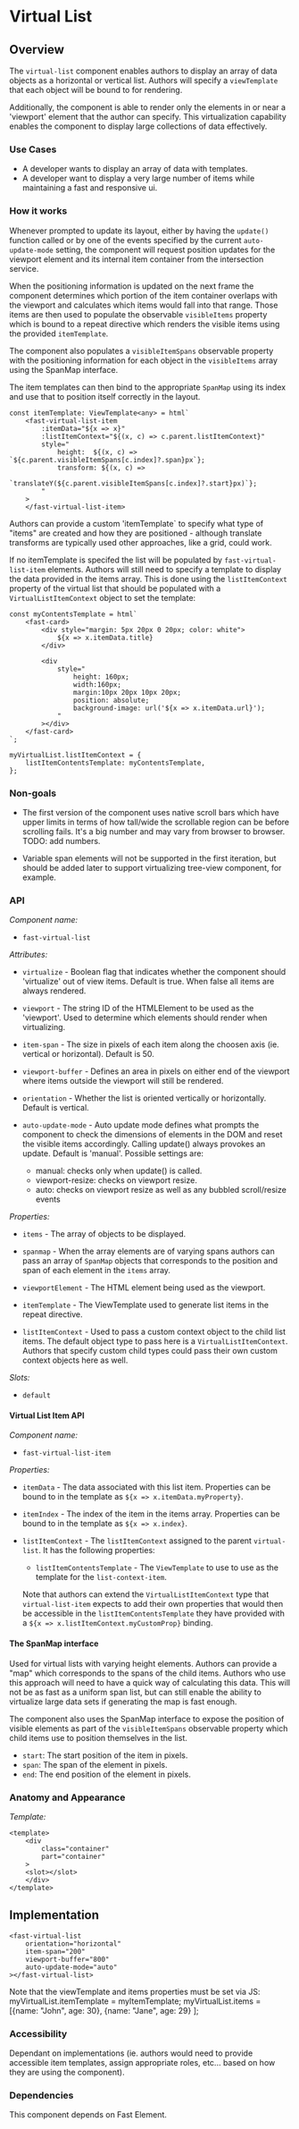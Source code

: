 # Virtual List

## Overview

The `virtual-list` component enables authors to display an array of data objects as a horizontal or vertical list.  Authors will specify a `viewTemplate` that each object will be bound to for rendering.  

Additionally, the component is able to render only the elements in or near a 'viewport' element that the author can specify.  This virtualization capability enables the component to display large collections of data effectively.  


### Use Cases

- A developer wants to display an array of data with templates.
- A developer want to display a very large number of items while maintaining a fast and responsive ui.

### How it works

Whenever prompted to update its layout, either by having the `update()` function called or by one of the events specified by the current `auto-update-mode` setting, the component will request position updates for the viewport element and its internal item container from the intersection service.

When the positioning information is updated on the next frame the component determines which portion of the item container overlaps with the viewport and calculates which items would fall into that range.  Those items are then used to populate the observable `visibleItems` property which is bound to a repeat directive which renders the visible items using the provided `itemTemplate`.  

The component also populates a `visibleItemSpans` observable property with the positioning information for each object in the `visibleItems` array using the SpanMap interface.    

The item templates can then bind to the appropriate `SpanMap` using its index and use that to position itself correctly in the layout.

```
const itemTemplate: ViewTemplate<any> = html`
    <fast-virtual-list-item
        :itemData="${x => x}"
        :listItemContext="${(x, c) => c.parent.listItemContext}"
        style="
            height:  ${(x, c) => `${c.parent.visibleItemSpans[c.index]?.span}px`};
            transform: ${(x, c) =>
                `translateY(${c.parent.visibleItemSpans[c.index]?.start}px)`};
        "
    >
    </fast-virtual-list-item>
```

Authors can provide a custom 'itemTemplate` to specify what type of "items" are created and how they are positioned - although translate transforms are typically used other approaches, like a grid, could work. 

If no itemTemplate is specifed the list will be populated by `fast-virtual-list-item` elements.  Authors will still need to specify a template to display the data provided in the items array.  This is done using the `listItemContext` property of the virtual list that should be populated with a `VirtualListItemContext` object to set the template:

```
const myContentsTemplate = html`
    <fast-card>
        <div style="margin: 5px 20px 0 20px; color: white">
            ${x => x.itemData.title}
        </div>

        <div
            style="
                height: 160px;
                width:160px;
                margin:10px 20px 10px 20px;
                position: absolute;
                background-image: url('${x => x.itemData.url}');
            "
        ></div>
    </fast-card>
`;

myVirtualList.listItemContext = {
    listItemContentsTemplate: myContentsTemplate,
};
```

### Non-goals

- The first version of the component uses native scroll bars which have upper limits in terms of how tall/wide the scrollable region can be before scrolling fails.  It's a big number and may vary from browser to browser.  TODO: add numbers.

- Variable span elements will not be supported in the first iteration, but should be added later to support virtualizing tree-view component, for example.

### API

_Component name:_

- `fast-virtual-list`

_Attributes:_

- `virtualize` - Boolean flag that indicates whether the component should 'virtualize' out of view items.  Default is true.  When false all items are always rendered.

- `viewport` - The string ID of the HTMLElement to be used as the 'viewport'. Used to determine which elements should render when virtualizing.

- `item-span` - The size in pixels of each item along the choosen axis (ie. vertical or horizontal).  Default is 50.

- `viewport-buffer` - Defines an area in pixels on either end of the viewport where items outside the viewport will still be rendered.

- `orientation` - Whether the list is oriented vertically or horizontally. Default is vertical.

- `auto-update-mode` - Auto update mode defines what prompts the component to check the dimensions of elements in the DOM and reset the visible items accordingly.  Calling update() always provokes an update.  Default is 'manual'.  Possible settings are:

    - manual: checks only when update() is called.
    - viewport-resize: checks on viewport resize.
    - auto: checks on viewport resize as well as any bubbled scroll/resize events 


_Properties:_

-  `items` -  The array of objects to be displayed.

- `spanmap` - When the array elements are of varying spans authors can pass an array of `SpanMap` objects that corresponds to the position and span of each element in the `items` array.  

-  `viewportElement` -  The HTML element being used as the viewport.

-  `itemTemplate` -  The ViewTemplate used to generate list items in the repeat directive.

-  `listItemContext` -  Used to pass a custom context object to the child list items.  The default object type to pass here is a `VirtualListItemContext`.  Authors that specify custom child types could pass their own custom context objects here as well.

_Slots:_

-   `default`

#### Virtual List Item  API

_Component name:_

- `fast-virtual-list-item`

_Properties:_

- `itemData` - The data associated with this list item.  Properties can be bound to in the template as `${x => x.itemData.myProperty}`.

- `itemIndex` - The index of the item in the items array. Properties can be bound to in the template as `${x => x.index}`.

-  `listItemContext` - The `listItemContext` assigned to the parent `virtual-list`. It has the following properties:

    - `listItemContentsTemplate` - The `ViewTemplate` to use to use as the template for the `list-context-item`.

    Note that authors can extend the `VirtualListItemContext` type that `virtual-list-item` expects to add their own properties that would then be accessible in the `listItemContentsTemplate` they have provided with a `${x => x.listItemContext.myCustomProp}` binding.



#### The SpanMap interface

Used for virtual lists with varying height elements.  Authors can provide a "map" which corresponds to the spans of the child items.  Authors who use this approach will need to have a quick way of calculating this data. This will not be as fast as a uniform span list, but can still enable the ability to virtualize large data sets if generating the map is fast enough.  

The component also uses the SpanMap interface to expose the position of visible elements as part of the `visibleItemSpans` observable property which child items use to position themselves in the list.

- `start`: The start position of the item in pixels.  
- `span`: The span of the element in pixels.
- `end`: The end position of the element in pixels.


### Anatomy and Appearance

_Template:_

```
<template>
    <div
        class="container"
        part="container"
    >
    <slot></slot>
    </div>
</template>
```

## Implementation

```
<fast-virtual-list
    orientation="horizontal"
    item-span="200"
    viewport-buffer="800"
    auto-update-mode="auto"
></fast-virtual-list>

```

Note that the viewTemplate and items properties must be set via JS:
        myVirtualList.itemTemplate = myItemTemplate;
        myVirtualList.items = [{name: "John", age: 30}, {name: "Jane", age: 29} ];

### Accessibility

Dependant on implementations (ie. authors would need to provide accessible item templates, assign appropriate roles, etc... based on how they are using the component).  

### Dependencies

This component depends on Fast Element.
